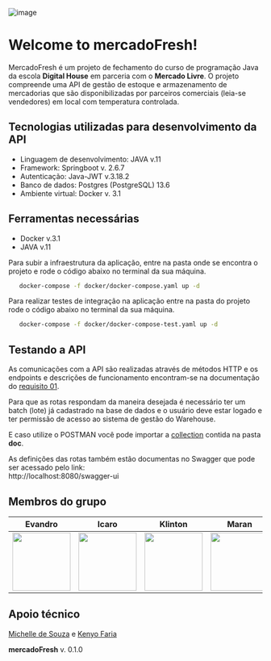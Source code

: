 ![image](https://user-images.githubusercontent.com/101267189/164761759-18d208fe-c31e-4307-ab75-212aadaa33ec.png)

# Welcome to mercadoFresh!

MercadoFresh é um projeto de fechamento do curso de programação Java da escola **Digital House** em parceria com o **Mercado Livre**. O projeto compreende uma API de gestão de estoque e armazenamento de mercadorias que são disponibilizadas por parceiros comerciais (leia-se vendedores) em local com temperatura controlada.

## Tecnologias utilizadas para desenvolvimento da API

-   Linguagem de desenvolvimento: JAVA v.11
-   Framework: Springboot v. 2.6.7
-   Autenticação: Java-JWT v.3.18.2
-   Banco de dados: Postgres (PostgreSQL) 13.6
-   Ambiente virtual: Docker v. 3.1

## Ferramentas necessárias

-   Docker v.3.1
-   JAVA v.11

Para subir a infraestrutura da aplicação, entre na pasta onde se encontra o projeto e rode o código abaixo no terminal da sua máquina.
``` sh
   docker-compose -f docker/docker-compose.yaml up -d
 ```

Para realizar testes de integração na aplicação entre na pasta do projeto rode o código abaixo no terminal da sua máquina.
``` sh
   docker-compose -f docker/docker-compose-test.yaml up -d
```

## Testando a API

As comunicações com a API são realizadas através de métodos HTTP e os endpoints e descrições de funcionamento encontram-se na documentação do [requisito 01](Doc/requisitos/Requisito%2001.md).

Para que as rotas respondam da maneira desejada é necessário ter um batch (lote) já cadastrado na base de dados e o usuário deve estar logado e ter permissão de acesso ao sistema de gestão do Warehouse.

E caso utilize o POSTMAN você pode importar a [collection](Doc/Projeto%20integrador.postman_collection.json) contida na pasta **doc**.

As definições das rotas também estão documentas no Swagger que pode ser acessado pelo link:  
http://localhost:8080/swagger-ui

## Membros do grupo

| Evandro | Icaro | Klinton | Maran |Paulo| Pedro | Thainan |
| --- | --- | --- | --- | --- | --- | --- |
|[<img src="https://avatars.githubusercontent.com/u/39993682?v=4" width=115><br><sub></sub>](https://github.com/evandrosutil)|[<img src="https://avatars.githubusercontent.com/u/101267189?v=4" width=115><br><sub></sub>](https://github.com/Icaro-Salgado) |[<img src="https://avatars.githubusercontent.com/u/97066287?v=4" width=115><br><sub></sub>](https://github.com/MeliKlin) |[<img src="https://avatars.githubusercontent.com/u/80549051?v=4" width=115><br><sub></sub>](https://github.com/maranbrasil) |[<img src="https://avatars.githubusercontent.com/u/101268601?v=4" width=115><br><sub></sub>](https://github.com/Paulorlima) |[<img src="https://avatars.githubusercontent.com/u/73892750?v=4" width=115><br><sub></sub>](https://github.com/pedroLSoares) |[<img src="https://avatars.githubusercontent.com/u/101267217?v=4" width=115><br><sub></sub>](https://github.com/ThainanEsteves)

## Apoio técnico


[Michelle de Souza](https://www.linkedin.com/in/michelledsouza3?miniProfileUrn=urn%3Ali%3Afs_miniProfile%3AACoAABVxLgwB8sD4Rs6oS_JjqHbXnw__jC3g30E&lipi=urn%3Ali%3Apage%3Ad_flagship3_search_srp_all%3Bp1zwK5pVRrOjDzEpWTthog%3D%3D) e [Kenyo Faria](https://www.linkedin.com/in/kenyo-faria?miniProfileUrn=urn%3Ali%3Afs_miniProfile%3AACoAAATNPiYBMewl43f-CzfvdxywpQQHs282oxk&lipi=urn%3Ali%3Apage%3Ad_flagship3_search_srp_all%3Bw7XZjiPxRpqOSrPGvT3v%2FA%3D%3D)


**mercadoFresh** v. 0.1.0
